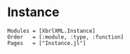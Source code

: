 # Instance

```@autodocs
Modules = [XbrlXML.Instance]
Order   = [:module, :type, :function]
Pages   = ["Instance.jl"]
```
